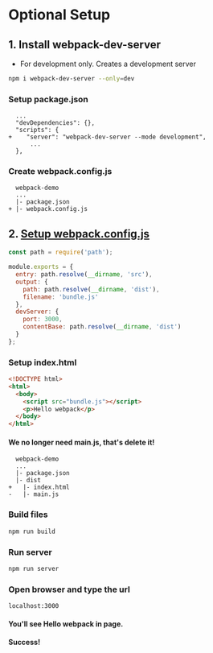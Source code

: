 # Optional Setup
## 1. Install webpack-dev-server
- For development only. Creates a development server
```sh
npm i webpack-dev-server --only=dev
```
### Setup package.json
```
  ...
  "devDependencies": {},
  "scripts": {
+    "server": "webpack-dev-server --mode development",
      ...
  },
```
### Create webpack.config.js
```
  webpack-demo
  ...
  |- package.json
+ |- webpack.config.js
```
## 2. [Setup webpack.config.js](https://webpack.js.org/guides/getting-started/#using-a-configuration)
```js
const path = require('path');

module.exports = {
  entry: path.resolve(__dirname, 'src'),
  output: {
    path: path.resolve(__dirname, 'dist'),
    filename: 'bundle.js'
  },
  devServer: {
    port: 3000,
    contentBase: path.resolve(__dirname, 'dist')
  }
};
```
### Setup index.html 
```html
<!DOCTYPE html>
<html>
  <body>
    <script src="bundle.js"></script>
    <p>Hello webpack</p>
  </body>
</html>
```
#### We no longer need main.js, that's delete it!
```
  webpack-demo
  ...
  |- package.json
  |- dist
+   |- index.html
-   |- main.js
```
### Build files
```sh
npm run build
```
### Run server
```sh
npm run server
```
### Open browser and type the url
```
localhost:3000
```
#### You'll see **Hello webpack** in page.
#### Success!